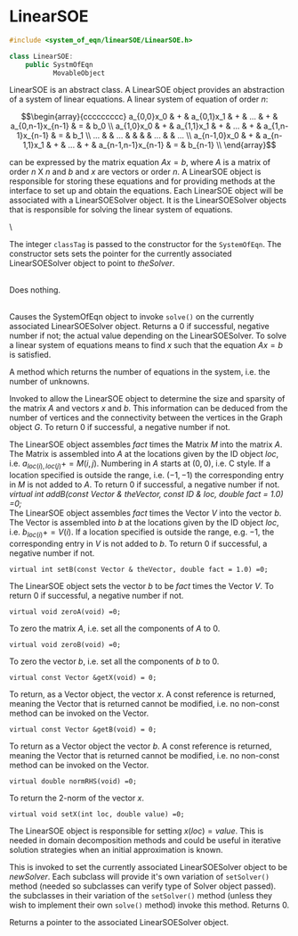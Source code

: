 
# LinearSOE 

```cpp
#include <system_of_eqn/linearSOE/LinearSOE.h>

class LinearSOE: 
    public SystmOfEqn
           MovableObject
```


LinearSOE is an abstract class. A LinearSOE object provides an
abstraction of a system of linear equations. A linear system of equation
of order $n$:

$$\begin{array}{ccccccccc}
a_{0,0}x_0 & + & a_{0,1}x_1  & + & ... & + & a_{0,n-1}x_{n-1} & = & b_0  \\
a_{1,0}x_0 & + & a_{1,1}x_1  & + & ... & + & a_{1,n-1}x_{n-1} & = & b_1 \\
 ...  &  & ...  &  & & &  ... & & ... \\
a_{n-1,0}x_0 & + & a_{n-1,1}x_1  & + & ... & + & a_{n-1,n-1}x_{n-1} &
= & b_{n-1} \\ 
\end{array}$$

can be expressed by the matrix equation $Ax=b$, where $A$ is a matrix of
order $n$ X $n$ and $b$ and $x$ are vectors or order $n$. A LinearSOE
object is responsible for storing these equations and for providing
methods at the interface to set up and obtain the equations. Each
LinearSOE object will be associated with a LinearSOESolver object. It is
the LinearSOESolver objects that is responsible for solving the linear
system of equations.

\



The integer `classTag` is passed to the constructor for the `SystemOfEqn`.
The constructor sets sets the pointer for the currently associated
LinearSOESolver object to point to *theSolver*.

\
Does nothing.

\
Causes the SystemOfEqn object to invoke `solve()` on the currently
associated LinearSOESolver object. Returns a $0$ if successful, negative
number if not; the actual value depending on the LinearSOESolver. To
solve a linear system of equations means to find $x$ such that the
equation $Ax=b$ is satisfied.

A method which returns the number of equations in the system, i.e. the
number of unknowns.

Invoked to allow the LinearSOE object to determine the size and sparsity
of the matrix $A$ and vectors $x$ and $b$. This information can be
deduced from the number of vertices and the connectivity between the
vertices in the Graph object *G*. To return $0$ if successful, a
negative number if not.

The LinearSOE object assembles *fact* times the Matrix *M* into the
matrix $A$. The Matrix is assembled into $A$ at the locations given by
the ID object *loc*, i.e. $a_{loc(i),loc(j)} +=
M(i,j)$. Numbering in $A$ starts at $(0,0)$, i.e. C style. If a location
specified is outside the range, i.e. $(-1,-1)$ the corresponding entry
in *M* is not added to $A$. To return $0$ if successful, a negative
number if not.
*virtual int addB(const Vector & theVector, const ID & loc, double fact
= 1.0) =0;*\
The LinearSOE object assembles *fact* times the Vector *V* into the
vector $b$. The Vector is assembled into $b$ at the locations given by
the ID object *loc*, i.e. $b_{loc(i)} += V(i)$. If a location specified
is outside the range, e.g. $-1$, the corresponding entry in *V* is not
added to $b$. To return $0$ if successful, a negative number if not.

```{.cpp}
virtual int setB(const Vector & theVector, double fact = 1.0) =0;
```

The LinearSOE object sets the vector *b* to be *fact* times the Vector
*V*. To return $0$ if successful, a negative number if not.

```{.cpp}
virtual void zeroA(void) =0;
```

To zero the matrix $A$, i.e. set all the components of $A$ to $0$.

```{.cpp}
virtual void zeroB(void) =0;
```

To zero the vector $b$, i.e. set all the components of $b$ to $0$.

```{.cpp}
virtual const Vector &getX(void) = 0;
```

To return, as a Vector object, the vector $x$. A const reference is
returned, meaning the Vector that is returned cannot be modified, i.e.
no non-const method can be invoked on the Vector.

```{.cpp}
virtual const Vector &getB(void) = 0;
```

To return as a Vector object the vector $b$. A const reference is
returned, meaning the Vector that is returned cannot be modified, i.e.
no non-const method can be invoked on the Vector.

```{.cpp}
virtual double normRHS(void) =0;
```

To return the 2-norm of the vector $x$.

```{.cpp}
virtual void setX(int loc, double value) =0;
```

The LinearSOE object is responsible for setting $x(loc) = value$. This
is needed in domain decomposition methods and could be useful in
iterative solution strategies when an initial approximation is known.

This is invoked to set the currently associated LinearSOESolver object
to be *newSolver*. Each subclass will provide it's own variation of
`setSolver()` method (needed so subclasses can verify type of Solver
object passed). the subclasses in their variation of the `setSolver()`
method (unless they wish to implement their own `solve()` method) invoke
this method. Returns $0$.

Returns a pointer to the associated LinearSOESolver object.

